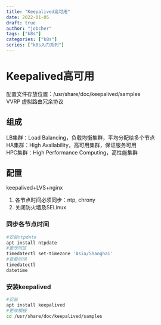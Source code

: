 ```yaml
---
title: "Keepalived高可用"
date: 2022-01-05
draft: true
author: "jobcher"
tags: ["k8s"]
categories: ["k8s"]
series: ["k8s入门系列"]
---
```


# Keepalived高可用 
配置文件存放位置：/usr/share/doc/keepalived/samples  
VVRP 虚拟路由冗余协议  
## 组成
LB集群：Load Balancing，负载均衡集群，平均分配给多个节点  
HA集群：High Availability，高可用集群，保证服务可用  
HPC集群：High Performance Computing，高性能集群  

## 配置
keepalived+LVS+nginx
1. 各节点时间必须同步：ntp, chrony
2. 关闭防火墙及SELinux

### 同步各节点时间
```sh
#安装ntpdate
apt install ntpdate
#更改时区
timedatectl set-timezone 'Asia/Shanghai'
#查看时间
timedatectl
datetime
```
### 安装keepalived
```sh
#安装
apt install keepalived
#更改模板
cd /usr/share/doc/keepalived/samples

```
